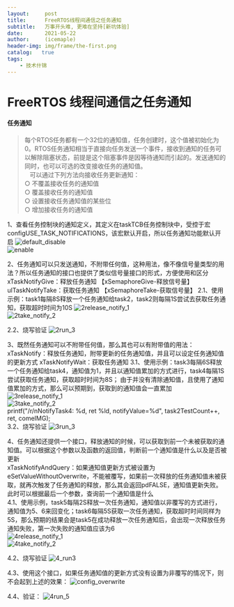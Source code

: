 ```yaml
---
layout:     post
title:      FreeRTOS线程间通信之任务通知
subtitle:   万事开头难, 更难在坚持[新坑体验]
date:       2021-05-22
author:     (icemaple)
header-img: img/frame/the-first.png
catalog:   true
tags:
    - 技术什锦
---
```

# FreeRTOS 线程间通信之任务通知
#### 任务通知
> 每个RTOS任务都有一个32位的通知值，任务创建时，这个值被初始化为0。RTOS任务通知相当于直接向任务发送一个事件，接收到通知的任务可以解除阻塞状态，前提是这个阻塞事件是因等待通知而引起的。发送通知的同时，也可以可选的改变接收任务的通知值。  
   可以通过下列方法向接收任务更新通知：  
	○ 不覆盖接收任务的通知值  
	○ 覆盖接收任务的通知值  
	○ 设置接收任务通知值的某些位  
	○ 增加接收任务的通知值  


1、查看任务控制块的通知定义，其定义在taskTCB任务控制块中，受控于宏configUSE_TASK_NOTIFICATIONS，该宏默认开启，所以任务通知功能默认开启
![default_disable](/img/frame/freertos/chapter4-thread-communication/notify/FRTOS-4-notify-1-macro-disable-1.png)  
![enable](/img/frame/freertos/chapter4-thread-communication/notify/FRTOS-4-notify-1-macro-enable-2.png)  

2、任务通知可以只发送通知，不附带任何值，这种用法，像不像信号量类型的用法？所以任务通知的接口也提供了类似信号量接口的形式，方便使用和区分
xTaskNotifyGive：释放任务通知   【xSemaphoreGive-释放信号量】
ulTaskNotifyTake：获取任务通知 【xSemaphoreTake-获取信号量】
2.1、使用示例：task1每隔8S释放一个任务通知给task2，task2则每隔1S尝试去获取任务通知，获取超时时间为10S
![2release_notify_1](/img/frame/freertos/chapter4-thread-communication/notify/FRTOS-4-notify-2-release-notify-1.png)  
![2take_notify_2](/img/frame/freertos/chapter4-thread-communication/notify/FRTOS-4-notify-2-take-notify-2.png)  

2.2、烧写验证
![2run_3](/img/frame/freertos/chapter4-thread-communication/notify/FRTOS-4-notify-2-run-3.png)  

3、既然任务通知可以不附带任何值，那么其也可以有附带值的用法：
xTaskNotify：释放任务通知，附带更新的任务通知值，并且可以设定任务通知值的更新方式
xTaskNotifyWait：获取任务通知
3.1、使用示例：task3每隔6S释放一个任务通知给task4，通知值为1，并且以通知值累加的方式进行，task4每隔1S尝试获取任务通知，获取超时时间为8S；
由于并没有清除通知值，且使用了通知值累加的方式，那么可以预期到，获取到的通知值会一直累加
![3release_notify_1](/img/frame/freertos/chapter4-thread-communication/notify/FRTOS-4-notify-3-release-notify-1.png)  
![3take_notify_2](/img/frame/freertos/chapter4-thread-communication/notify/FRTOS-4-notify-3-take-notify-2.png)  
printf("/r/nNotifyTask4: %d, ret %ld, notifyValue=%d", task2TestCount++, ret, comeIMG);  
3.2、烧写验证
![3run_3](/img/frame/freertos/chapter4-thread-communication/notify/FRTOS-4-notify-3-run-3.png)  

4、任务通知还提供一个接口，释放通知的时候，可以获取到前一个未被获取的通知值。可以根据这个参数以及函数的返回值，判断前一个通知值是什么以及是否被更新  
xTaskNotifyAndQuery：如果通知值更新方式被设置为eSetValueWithoutOverwrite，不能被覆写，如果前一次释放的任务通知值未被获取，就再次触发了任务通知的释放，那么其会返回pdFALSE，通知值更新失败。此时可以根据最后一个参数，查询前一个通知值是什么  
4.1、使用示例，task5每隔2S释放一次任务通知，通知值以非覆写的方式进行，通知值为5、6来回变化；task6每隔5S获取一次任务通知，获取超时时间同样为5S，那么预期的结果会是task5在成功释放一次任务通知后，会出现一次释放任务通知失败，第一次失败的通知值应该为6  
![4release_notify_1](/img/frame/freertos/chapter4-thread-communication/notify/FRTOS-4-notify-4-release-notify-1.png)  
![4take_notify_2](/img/frame/freertos/chapter4-thread-communication/notify/FRTOS-4-notify-4-take-notify-2.png)  

4.2、烧写验证
![4_run3](/img/frame/freertos/chapter4-thread-communication/notify/FRTOS-4-notify-4-run-3.png)  

4.3、使用这个接口，如果任务通知值的更新方式没有设置为非覆写的情况下，则不会起到上述的效果：
![config_overwrite](/img/frame/freertos/chapter4-thread-communication/notify/FRTOS-4-notify-4-config-overwrite-type-4.png)  

4.4、验证：
![4run_5](/img/frame/freertos/chapter4-thread-communication/notify/FRTOS-4-notify-4-run-5.png)  


